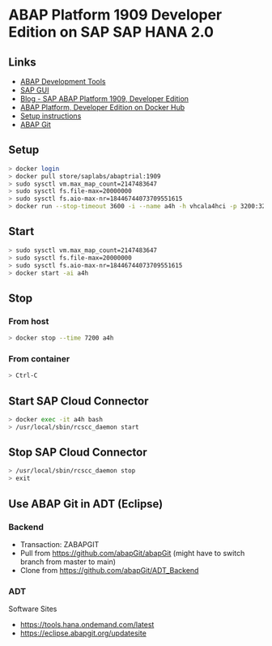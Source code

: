 # ABAP Platform 1909 Developer Edition on SAP SAP HANA 2.0

## Links
- [ABAP Development Tools](https://tools.hana.ondemand.com/#abap)
- [SAP GUI](https://developers.sap.com/trials-downloads.html?search=ABAP+Platform+1909)
- [Blog - SAP ABAP Platform 1909, Developer Edition](https://blogs.sap.com/2021/02/15/sap-abap-platform-1909-developer-edition-available-soon/)
- [ABAP Platform, Developer Edition on Docker Hub](https://hub.docker.com/_/sap-abap-trial)
- [Setup instructions](https://hub.docker.com/_/sap-abap-trial/plans/ac8a4f9b-ae29-4afa-9b39-25aeea24b821?tab=instructions)
- [ABAP Git](http://eclipse.abapgit.org/updatesite/)

## Setup
```sh
> docker login
> docker pull store/saplabs/abaptrial:1909
> sudo sysctl vm.max_map_count=2147483647
> sudo sysctl fs.file-max=20000000
> sudo sysctl fs.aio-max-nr=18446744073709551615
> docker run --stop-timeout 3600 -i --name a4h -h vhcala4hci -p 3200:3200 -p 3300:3300 -p 8443:8443 -p 30213:30213 -p 50000:50000 -p 50001:50001 --sysctl kernel.shmmni=32768 store/saplabs/abaptrial:1909 -agree-to-sap-license
```

## Start
```sh
> sudo sysctl vm.max_map_count=2147483647
> sudo sysctl fs.file-max=20000000
> sudo sysctl fs.aio-max-nr=18446744073709551615
> docker start -ai a4h
```

## Stop
### From host
```sh
> docker stop --time 7200 a4h
```
### From container
```sh
> Ctrl-C
```

## Start SAP Cloud Connector
```sh
> docker exec -it a4h bash
> /usr/local/sbin/rcscc_daemon start
```

## Stop SAP Cloud Connector
```sh
> /usr/local/sbin/rcscc_daemon stop
> exit
```

## Use ABAP Git in ADT (Eclipse)
### Backend
- Transaction: ZABAPGIT
- Pull from https://github.com/abapGit/abapGit (might have to switch branch from master to main)
- Clone from https://github.com/abapGit/ADT_Backend
### ADT
Software Sites
- https://tools.hana.ondemand.com/latest
- https://eclipse.abapgit.org/updatesite